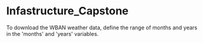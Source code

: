 # Infastructure_Capstone
To download the WBAN weather data, define the range of months and years in the 'months' and 'years' variables.
